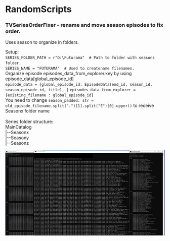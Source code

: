 # RandomScripts
 
### TVSeriesOrderFixer - rename and move season episodes to fix order.
Uses season to organize in folders.

Setup:<br>
`SERIES_FOLDER_PATH = r"D:\Futurama"  # Path to folder with seasons folder.`<br>
`SERIES_NAME = "FUTURAMA"  # Used to createname filenames.`<br>
Organize episode episodes_data_from_explorer.key by using episode_data[global_episode_id]<br>
`episode_data = {global_episode_id: EpisodeData(end_id, season_id, season_episode_id, title), }`
`episodes_data_from_explorer = {existing_filename : global_episode_id}`<br>
You need to change 
`season_padded: str = old_episode_filename.split(".")[1].split("E")[0].upper()` to receive Seasonx folder name<br><br>
Series folder structure:<br>
MainCatalog<br>
|--Seasonx<br>
|--Seasony<br>
|--Seasonz<br>


![](TVSeriesOrderFixer.png)